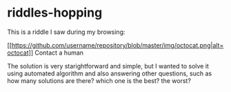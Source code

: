 # riddles-hopping
This is a riddle I saw during my browsing:

[[https://github.com/username/repository/blob/master/img/octocat.png|alt=octocat]]
 Contact a human

The solution is very starightforward and simple, but I wanted to solve it using automated algorithm and also answering other questions, such as how many solutions are there? which one is the best? the worst?

